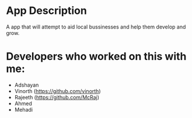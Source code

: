 # App Description
A app that will attempt to aid local bussinesses and help them develop and grow.


# Developers who worked on this with me:
* Adshayan
* Vinorth (https://github.com/vinorth)
* Rajeeth (https://github.com/McRaj)
* Ahmed
* Mehadi
